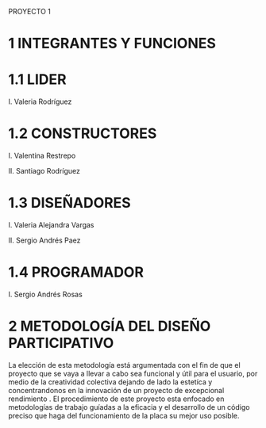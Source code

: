 PROYECTO 1
# 1 INTEGRANTES Y FUNCIONES 

 # 1.1 LIDER 
 
 I. Valeria Rodríguez 
 
# 1.2 CONSTRUCTORES

 I. Valentina Restrepo
 
  II. Santiago Rodríguez
 
# 1.3 DISEÑADORES

 I. Valeria Alejandra Vargas 

 II. Sergio Andrés Paez
 
# 1.4 PROGRAMADOR

  I. Sergio Andrés Rosas

# 2 METODOLOGÍA DEL DISEÑO PARTICIPATIVO

La elección de esta metodología está argumentada con el fin de que el proyecto que se vaya a llevar a cabo sea funcional y útil para el usuario, por medio de la creatividad colectiva dejando  de lado la estetíca y concentrandonos en la innovación de un proyecto de excepcional rendimiento .
El procedimiento de este proyecto esta enfocado en metodologías de trabajo guíadas a la eficacia y el desarrollo de un código preciso que haga del funcionamiento de la placa su mejor uso posible.  






